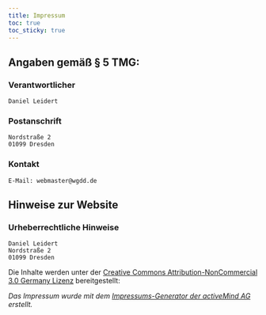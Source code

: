 ```yaml
---
title: Impressum
toc: true
toc_sticky: true
---
```


## Angaben gemäß § 5 TMG:

### Verantwortlicher

```
Daniel Leidert
```

### Postanschrift

```
Nordstraße 2
01099 Dresden
```

### Kontakt

```
E-Mail: webmaster@wgdd.de
```

## Hinweise zur Website

### Urheberrechtliche Hinweise

```
Daniel Leidert
Nordstraße 2
01099 Dresden
```

Die Inhalte werden unter der [Creative Commons Attribution-NonCommercial 3.0
Germany Lizenz][lizenz] bereitgestellt:

[lizenz]: https://creativecommons.org/licenses/by-nc/3.0/de/deed.de

*Das Impressum wurde mit dem [Impressums-Generator der activeMind
AG](https://www.activemind.de/datenschutz/impressums-generator/) erstellt.*

<!-- vim: set tw=79 ts=2 sw=2 ai si et: -->

